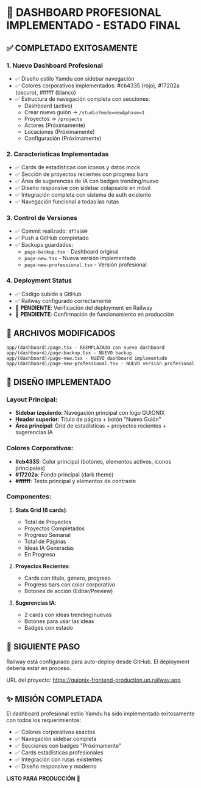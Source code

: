 # 🎯 DASHBOARD PROFESIONAL IMPLEMENTADO - ESTADO FINAL

## ✅ COMPLETADO EXITOSAMENTE

### 1. **Nuevo Dashboard Profesional**
- ✅ Diseño estilo Yamdu con sidebar navegación
- ✅ Colores corporativos implementados: #cb4335 (rojo), #17202a (oscuro), #ffffff (blanco)
- ✅ Estructura de navegación completa con secciones:
  - Dashboard (activo)
  - Crear nuevo guión → `/studio?mode=new&phase=1`
  - Proyectos → `/projects`
  - Actores (Próximamente)
  - Locaciones (Próximamente)
  - Configuración (Próximamente)

### 2. **Características Implementadas**
- ✅ Cards de estadísticas con iconos y datos mock
- ✅ Sección de proyectos recientes con progress bars
- ✅ Área de sugerencias de IA con badges trending/nuevo
- ✅ Diseño responsive con sidebar colapsable en móvil
- ✅ Integración completa con sistema de auth existente
- ✅ Navegación funcional a todas las rutas

### 3. **Control de Versiones**
- ✅ Commit realizado: `df7a509`
- ✅ Push a GitHub completado
- ✅ Backups guardados:
  - `page-backup.tsx` - Dashboard original
  - `page-new.tsx` - Nueva versión implementada
  - `page-new-professional.tsx` - Versión profesional

### 4. **Deployment Status**
- ✅ Código subido a GitHub
- ✅ Railway configurado correctamente
- 🔄 **PENDIENTE**: Verificación del deployment en Railway
- 🔄 **PENDIENTE**: Confirmación de funcionamiento en producción

## 📁 ARCHIVOS MODIFICADOS

```
app/(dashboard)/page.tsx - REEMPLAZADO con nuevo dashboard
app/(dashboard)/page-backup.tsx - NUEVO backup
app/(dashboard)/page-new.tsx - NUEVO dashboard implementado  
app/(dashboard)/page-new-professional.tsx - NUEVO versión profesional
```

## 🎨 DISEÑO IMPLEMENTADO

### Layout Principal:
- **Sidebar izquierdo**: Navegación principal con logo GUIONIX
- **Header superior**: Título de página + botón "Nuevo Guión"
- **Área principal**: Grid de estadísticas + proyectos recientes + sugerencias IA

### Colores Corporativos:
- **#cb4335**: Color principal (botones, elementos activos, iconos principales)
- **#17202a**: Fondo principal (dark theme)
- **#ffffff**: Texto principal y elementos de contraste

### Componentes:
1. **Stats Grid (6 cards)**:
   - Total de Proyectos
   - Proyectos Completados  
   - Progreso Semanal
   - Total de Páginas
   - Ideas IA Generadas
   - En Progreso

2. **Proyectos Recientes**:
   - Cards con título, género, progreso
   - Progress bars con color corporativo
   - Botones de acción (Editar/Preview)

3. **Sugerencias IA**:
   - 2 cards con ideas trending/nuevas
   - Botones para usar las ideas
   - Badges con estado

## 🚀 SIGUIENTE PASO

Railway está configurado para auto-deploy desde GitHub. El deployment debería estar en proceso.

URL del proyecto: https://guionix-frontend-production.up.railway.app

## ✨ MISIÓN COMPLETADA

El dashboard profesional estilo Yamdu ha sido implementado exitosamente con todos los requerimientos:
- ✅ Colores corporativos exactos
- ✅ Navegación sidebar completa
- ✅ Secciones con badges "Próximamente"
- ✅ Cards estadísticas profesionales
- ✅ Integración con rutas existentes
- ✅ Diseño responsive y moderno

**LISTO PARA PRODUCCIÓN** 🎉
